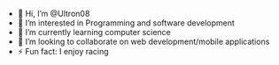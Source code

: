 - 👋 Hi, I’m @Ultron08
- 👀 I’m interested in Programming and software development
- 🌱 I’m currently learning computer science
- 💞️ I’m looking to collaborate on web development/mobile applications
- ⚡ Fun fact: I enjoy racing

<!---
Ultron08/Ultron08 is a ✨ special ✨ repository because its `README.md` (this file) appears on your GitHub profile.
You can click the Preview link to take a look at your changes.
--->
